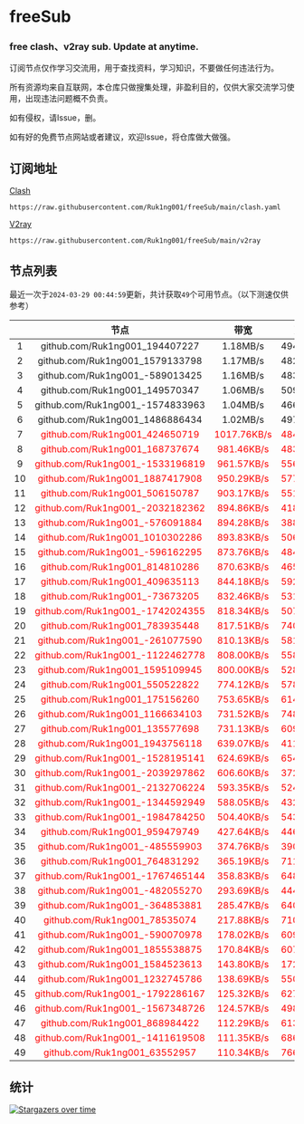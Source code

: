 # freeSub
### free clash、v2ray sub. Update at anytime.

订阅节点仅作学习交流用，用于查找资料，学习知识，不要做任何违法行为。

所有资源均来自互联网，本仓库只做搜集处理，非盈利目的，仅供大家交流学习使用，出现违法问题概不负责。

如有侵权，请Issue，删。

如有好的免费节点网站或者建议，欢迎Issue，将仓库做大做强。

## 订阅地址
[Clash](https://raw.githubusercontent.com/Ruk1ng001/freeSub/main/clash.yaml)
```
https://raw.githubusercontent.com/Ruk1ng001/freeSub/main/clash.yaml
```
[V2ray](https://raw.githubusercontent.com/Ruk1ng001/freeSub/main/v2ray)
```
https://raw.githubusercontent.com/Ruk1ng001/freeSub/main/v2ray
```

## 节点列表

最近一次于`2024-03-29 00:44:59`更新，共计获取`49`个可用节点。（以下测速仅供参考）

|  | 节点 | 带宽 | 延迟 |
|:-:|:--:|:--:|:--:|
 | 1 | github.com/Ruk1ng001_194407227 | 1.18MB/s | 494.00ms |
 | 2 | github.com/Ruk1ng001_1579133798 | 1.17MB/s | 482.00ms |
 | 3 | github.com/Ruk1ng001_-589013425 | 1.16MB/s | 483.00ms |
 | 4 | github.com/Ruk1ng001_149570347 | 1.06MB/s | 509.00ms |
 | 5 | github.com/Ruk1ng001_-1574833963 | 1.04MB/s | 466.00ms |
 | 6 | github.com/Ruk1ng001_1486886434 | 1.02MB/s | 497.00ms |
 | 7 | <font color=red>github.com/Ruk1ng001_424650719</font> | <font color=red>1017.76KB/s</font> | <font color=red>484.00ms</font> |
 | 8 | <font color=red>github.com/Ruk1ng001_168737674</font> | <font color=red>981.46KB/s</font> | <font color=red>483.00ms</font> |
 | 9 | <font color=red>github.com/Ruk1ng001_-1533196819</font> | <font color=red>961.57KB/s</font> | <font color=red>556.00ms</font> |
 | 10 | <font color=red>github.com/Ruk1ng001_1887417908</font> | <font color=red>950.29KB/s</font> | <font color=red>577.00ms</font> |
 | 11 | <font color=red>github.com/Ruk1ng001_506150787</font> | <font color=red>903.17KB/s</font> | <font color=red>551.00ms</font> |
 | 12 | <font color=red>github.com/Ruk1ng001_-2032182362</font> | <font color=red>894.86KB/s</font> | <font color=red>418.00ms</font> |
 | 13 | <font color=red>github.com/Ruk1ng001_-576091884</font> | <font color=red>894.28KB/s</font> | <font color=red>388.00ms</font> |
 | 14 | <font color=red>github.com/Ruk1ng001_1010302286</font> | <font color=red>893.83KB/s</font> | <font color=red>506.00ms</font> |
 | 15 | <font color=red>github.com/Ruk1ng001_-596162295</font> | <font color=red>873.76KB/s</font> | <font color=red>484.00ms</font> |
 | 16 | <font color=red>github.com/Ruk1ng001_814810286</font> | <font color=red>870.63KB/s</font> | <font color=red>465.00ms</font> |
 | 17 | <font color=red>github.com/Ruk1ng001_409635113</font> | <font color=red>844.18KB/s</font> | <font color=red>592.00ms</font> |
 | 18 | <font color=red>github.com/Ruk1ng001_-73673205</font> | <font color=red>832.46KB/s</font> | <font color=red>531.00ms</font> |
 | 19 | <font color=red>github.com/Ruk1ng001_-1742024355</font> | <font color=red>818.34KB/s</font> | <font color=red>507.00ms</font> |
 | 20 | <font color=red>github.com/Ruk1ng001_783935448</font> | <font color=red>817.51KB/s</font> | <font color=red>740.00ms</font> |
 | 21 | <font color=red>github.com/Ruk1ng001_-261077590</font> | <font color=red>810.13KB/s</font> | <font color=red>581.00ms</font> |
 | 22 | <font color=red>github.com/Ruk1ng001_-1122462778</font> | <font color=red>808.00KB/s</font> | <font color=red>558.00ms</font> |
 | 23 | <font color=red>github.com/Ruk1ng001_1595109945</font> | <font color=red>800.00KB/s</font> | <font color=red>528.00ms</font> |
 | 24 | <font color=red>github.com/Ruk1ng001_550522822</font> | <font color=red>774.12KB/s</font> | <font color=red>578.00ms</font> |
 | 25 | <font color=red>github.com/Ruk1ng001_175156260</font> | <font color=red>753.65KB/s</font> | <font color=red>614.00ms</font> |
 | 26 | <font color=red>github.com/Ruk1ng001_1166634103</font> | <font color=red>731.52KB/s</font> | <font color=red>748.00ms</font> |
 | 27 | <font color=red>github.com/Ruk1ng001_135577698</font> | <font color=red>731.13KB/s</font> | <font color=red>609.00ms</font> |
 | 28 | <font color=red>github.com/Ruk1ng001_1943756118</font> | <font color=red>639.07KB/s</font> | <font color=red>411.00ms</font> |
 | 29 | <font color=red>github.com/Ruk1ng001_-1528195141</font> | <font color=red>624.69KB/s</font> | <font color=red>654.00ms</font> |
 | 30 | <font color=red>github.com/Ruk1ng001_-2039297862</font> | <font color=red>606.60KB/s</font> | <font color=red>372.00ms</font> |
 | 31 | <font color=red>github.com/Ruk1ng001_-2132706224</font> | <font color=red>593.35KB/s</font> | <font color=red>524.00ms</font> |
 | 32 | <font color=red>github.com/Ruk1ng001_-1344592949</font> | <font color=red>588.05KB/s</font> | <font color=red>432.00ms</font> |
 | 33 | <font color=red>github.com/Ruk1ng001_-1984784250</font> | <font color=red>504.40KB/s</font> | <font color=red>543.00ms</font> |
 | 34 | <font color=red>github.com/Ruk1ng001_959479749</font> | <font color=red>427.64KB/s</font> | <font color=red>446.00ms</font> |
 | 35 | <font color=red>github.com/Ruk1ng001_-485559903</font> | <font color=red>374.76KB/s</font> | <font color=red>390.00ms</font> |
 | 36 | <font color=red>github.com/Ruk1ng001_764831292</font> | <font color=red>365.19KB/s</font> | <font color=red>711.00ms</font> |
 | 37 | <font color=red>github.com/Ruk1ng001_-1767465144</font> | <font color=red>358.83KB/s</font> | <font color=red>648.00ms</font> |
 | 38 | <font color=red>github.com/Ruk1ng001_-482055270</font> | <font color=red>293.69KB/s</font> | <font color=red>444.00ms</font> |
 | 39 | <font color=red>github.com/Ruk1ng001_-364853881</font> | <font color=red>285.47KB/s</font> | <font color=red>640.00ms</font> |
 | 40 | <font color=red>github.com/Ruk1ng001_78535074</font> | <font color=red>217.88KB/s</font> | <font color=red>710.00ms</font> |
 | 41 | <font color=red>github.com/Ruk1ng001_-590070978</font> | <font color=red>178.02KB/s</font> | <font color=red>609.00ms</font> |
 | 42 | <font color=red>github.com/Ruk1ng001_1855538875</font> | <font color=red>170.84KB/s</font> | <font color=red>607.00ms</font> |
 | 43 | <font color=red>github.com/Ruk1ng001_1584523613</font> | <font color=red>143.80KB/s</font> | <font color=red>172.00ms</font> |
 | 44 | <font color=red>github.com/Ruk1ng001_1232745786</font> | <font color=red>138.69KB/s</font> | <font color=red>550.00ms</font> |
 | 45 | <font color=red>github.com/Ruk1ng001_-1792286167</font> | <font color=red>125.32KB/s</font> | <font color=red>627.00ms</font> |
 | 46 | <font color=red>github.com/Ruk1ng001_-1567348726</font> | <font color=red>124.57KB/s</font> | <font color=red>498.00ms</font> |
 | 47 | <font color=red>github.com/Ruk1ng001_868984422</font> | <font color=red>112.29KB/s</font> | <font color=red>613.00ms</font> |
 | 48 | <font color=red>github.com/Ruk1ng001_-1411619508</font> | <font color=red>111.35KB/s</font> | <font color=red>686.00ms</font> |
 | 49 | <font color=red>github.com/Ruk1ng001_63552957</font> | <font color=red>110.34KB/s</font> | <font color=red>766.00ms</font> |


## 统计

[![Stargazers over time](https://starchart.cc/Ruk1ng001/freeSub.svg)](https://starchart.cc/Ruk1ng001/freeSub)